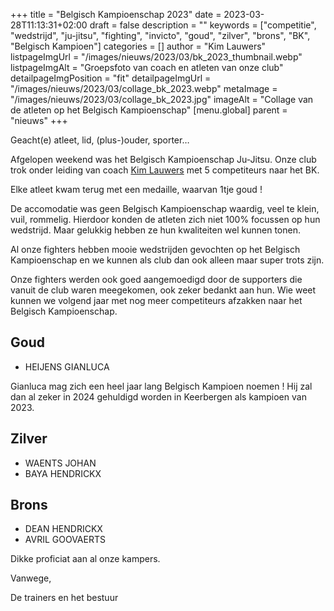 +++
title = "Belgisch Kampioenschap 2023"
date = 2023-03-28T11:13:31+02:00
draft = false
description = ""
keywords = ["competitie", "wedstrijd", "ju-jitsu", "fighting", "invicto", "goud", "zilver", "brons", "BK", "Belgisch Kampioen"]
categories = []
author = "Kim Lauwers"
listpageImgUrl = "/images/nieuws/2023/03/bk_2023_thumbnail.webp"
listpageImgAlt = "Groepsfoto van coach en atleten van onze club"
detailpageImgPosition = "fit"
detailpageImgUrl = "/images/nieuws/2023/03/collage_bk_2023.webp"
metaImage = "/images/nieuws/2023/03/collage_bk_2023.jpg"
imageAlt = "Collage van de atleten op het Belgisch Kampioenschap"
[menu.global]
    parent = "nieuws"
+++

Geacht(e) atleet, lid, (plus-)ouder, sporter…

Afgelopen weekend was het Belgisch Kampioenschap Ju-Jitsu.
Onze club trok onder leiding van coach [Kim Lauwers](https://www.invictokeerbergen.be/trainers/#Kim_Lauwers) met 5 competiteurs naar het BK.

Elke atleet kwam terug met een medaille, waarvan 1tje goud !

De accomodatie was geen Belgisch Kampioenschap waardig, veel te klein, vuil, rommelig. Hierdoor konden de atleten zich niet 100% focussen op hun wedstrijd.
Maar gelukkig hebben ze hun kwaliteiten wel kunnen tonen.

Al onze fighters hebben mooie wedstrijden gevochten op het Belgisch Kampioenschap en we kunnen als club dan ook alleen maar super trots zijn.

Onze fighters werden ook goed aangemoedigd door de supporters die vanuit de club waren meegekomen, ook zeker bedankt aan hun. Wie weet kunnen we volgend jaar met nog meer competiteurs afzakken naar het Belgisch Kampioenschap.

## Goud
* HEIJENS GIANLUCA

Gianluca mag zich een heel jaar lang Belgisch Kampioen noemen ! Hij zal dan al zeker in 2024 gehuldigd worden in Keerbergen als kampioen van 2023.

## Zilver
* WAENTS JOHAN
* BAYA HENDRICKX

## Brons
* DEAN HENDRICKX
* AVRIL GOOVAERTS

Dikke proficiat aan al onze kampers.

Vanwege,

De trainers en het bestuur
